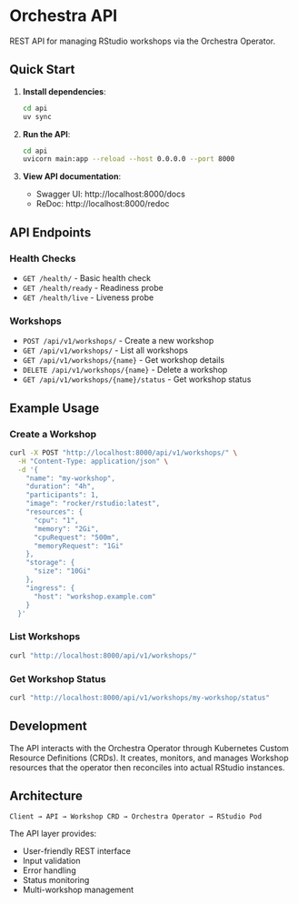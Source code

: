 # Orchestra API

REST API for managing RStudio workshops via the Orchestra Operator.

## Quick Start

1. **Install dependencies**:
   ```bash
   cd api
   uv sync
   ```

2. **Run the API**:
   ```bash
   cd api
   uvicorn main:app --reload --host 0.0.0.0 --port 8000
   ```

3. **View API documentation**:
   - Swagger UI: http://localhost:8000/docs
   - ReDoc: http://localhost:8000/redoc

## API Endpoints

### Health Checks
- `GET /health/` - Basic health check
- `GET /health/ready` - Readiness probe
- `GET /health/live` - Liveness probe

### Workshops
- `POST /api/v1/workshops/` - Create a new workshop
- `GET /api/v1/workshops/` - List all workshops
- `GET /api/v1/workshops/{name}` - Get workshop details
- `DELETE /api/v1/workshops/{name}` - Delete a workshop
- `GET /api/v1/workshops/{name}/status` - Get workshop status

## Example Usage

### Create a Workshop
```bash
curl -X POST "http://localhost:8000/api/v1/workshops/" \
  -H "Content-Type: application/json" \
  -d '{
    "name": "my-workshop",
    "duration": "4h",
    "participants": 1,
    "image": "rocker/rstudio:latest",
    "resources": {
      "cpu": "1",
      "memory": "2Gi",
      "cpuRequest": "500m",
      "memoryRequest": "1Gi"
    },
    "storage": {
      "size": "10Gi"
    },
    "ingress": {
      "host": "workshop.example.com"
    }
  }'
```

### List Workshops
```bash
curl "http://localhost:8000/api/v1/workshops/"
```

### Get Workshop Status
```bash
curl "http://localhost:8000/api/v1/workshops/my-workshop/status"
```

## Development

The API interacts with the Orchestra Operator through Kubernetes Custom Resource Definitions (CRDs). It creates, monitors, and manages Workshop resources that the operator then reconciles into actual RStudio instances.

## Architecture

```
Client → API → Workshop CRD → Orchestra Operator → RStudio Pod
```

The API layer provides:
- User-friendly REST interface
- Input validation
- Error handling
- Status monitoring
- Multi-workshop management
